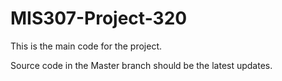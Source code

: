 # MIS307-Project-320

This is the main code for the project.

Source code in the Master branch should be the latest updates.
